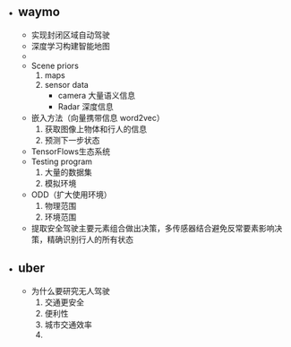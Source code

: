 - ## waymo
	- 实现封闭区域自动驾驶
	- 深度学习构建智能地图
	- 
	- Scene priors
		1. maps
		2. sensor data
			- camera 大量语义信息
			- Radar 深度信息
	- 嵌入方法（向量携带信息 word2vec）
		1. 获取图像上物体和行人的信息
		2. 预测下一步状态
	- TensorFlows生态系统
	- Testing program
		1. 大量的数据集
		2. 模拟环境
	- ODD（扩大使用环境）
		1. 物理范围
		2. 环境范围
	- 提取安全驾驶主要元素组合做出决策，多传感器结合避免反常要素影响决策，精确识别行人的所有状态

- ## uber
	- 为什么要研究无人驾驶
		1. 交通更安全
		2. 便利性
		3. 城市交通效率
		4. 
<!--stackedit_data:
eyJoaXN0b3J5IjpbMTQwNDAzNDg3LC0zOTU4MzEwNTUsMTI3Mj
c0MDI4MCwtMTUwOTk0MzY5Myw1NTM1OTE2MTIsMTUzMTQ0NjQx
OSwxNjk2NDU0ODgyXX0=
-->